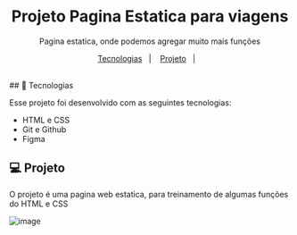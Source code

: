 <h1 align="center"> Projeto Pagina Estatica para viagens </h1>

<p align="center">
Pagina estatica, onde podemos agregar muito mais funções <br/>

<p align="center">
  <a href="#-tecnologias">Tecnologias</a>&nbsp;&nbsp;&nbsp;|&nbsp;&nbsp;&nbsp;
  <a href="#-projeto">Projeto</a>&nbsp;&nbsp;&nbsp;|&nbsp;&nbsp;&nbsp;
  
</p>

<br>
## 🚀 Tecnologias

Esse projeto foi desenvolvido com as seguintes tecnologias:

- HTML e CSS
- Git e Github
- Figma

## 💻 Projeto

O projeto é uma pagina web estatica, para treinamento de algumas funções do HTML e CSS

![image](https://github.com/RodolffoMacedo/staticviagem/assets/146378931/759d6414-a820-4ebf-bff1-526beb9ee21a)




